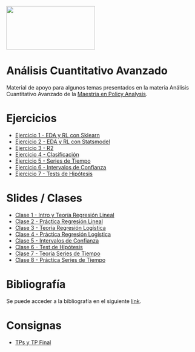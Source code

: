 <a href="url"><img src="https://www.itba.edu.ar/wp-content/uploads/2020/03/Marca-ITBA-Color-ALTA.png" height="115" width="234" ></a>

# Análisis Cuantitativo Avanzado

Material de apoyo para algunos temas presentados en la materia Análisis Cuantitativo Avanzado de la [Maestría en Policy Analysis](https://www.itba.edu.ar/posgrado/maestria-en-policy-analysis). 

# Ejercicios

- [Ejercicio 1 - EDA y RL con Sklearn](https://github.com/LCaravaggio/AnalisisCuantitativoAvanzado/blob/main/Ejercicio_1.ipynb)
- [Ejercicio 2 - EDA y RL con Statsmodel](https://github.com/LCaravaggio/AnalisisCuantitativoAvanzado/blob/main/Ejercicio_2.ipynb)
- [Ejercicio 3 - R2](https://github.com/LCaravaggio/AnalisisCuantitativoAvanzado/blob/main/Ejercicio_3.ipynb)
- [Ejercicio 4 - Clasificación](https://github.com/LCaravaggio/AnalisisCuantitativoAvanzado/blob/main/Ejercicio_4.ipynb)
- [Ejercicio 5 - Series de Tiempo](https://github.com/LCaravaggio/AnalisisCuantitativoAvanzado/blob/main/Ejercicio_5.ipynb)
- [Ejercicio 6 - Intervalos de Confianza](https://github.com/LCaravaggio/AnalisisCuantitativoAvanzado/blob/main/Ejercicio_6.ipynb)
- [Ejercicio 7 - Tests de Hipótesis](https://github.com/LCaravaggio/AnalisisCuantitativoAvanzado/blob/main/Ejercicio_7.ipynb)

# Slides / Clases

- [Clase 1 - Intro y Teoría Regresión Lineal](https://github.com/LCaravaggio/AnalisisCuantitativoAvanzado/blob/main/Clase_1_Regresi%C3%B3n_lineal.ipynb)
- [Clase 2 - Práctica Regresión Lineal](https://docs.google.com/presentation/d/1qg-POCaZs8epSwMyfCr7crkH80G5vb8_-8AXUgbiMDI)
- [Clase 3 - Teoría Regresión Logística]()
- [Clase 4 - Práctica Regresión Logística](https://docs.google.com/presentation/d/1S605bTm5cTk7g-t83Bs_fm5DXRv4wJSsc35papEJ6TA)
- [Clase 5 - Intervalos de Confianza]()
- [Clase 6 - Test de Hipótesis]()
- [Clase 7 - Teoría Series de Tiempo](https://docs.google.com/presentation/d/12CqGPCtwGxAlzP1IvnhbcjGCGZx-B22GDkl2xU7fIzY)
- [Clase 8 - Práctica Series de Tiempo](https://docs.google.com/presentation/d/1iPXyZa5-lcV9K9YcpFZgR6WylyNJkzVeJ7UChaGAHDU)

# Bibliografía

Se puede acceder a la bibliografía en el siguiente [link](https://drive.google.com/drive/folders/1Fpw-1wyQT9w7Blkm9eFqSIv0UN8c4v6H?usp=sharing).

# Consignas
- [TPs y TP Final](https://docs.google.com/document/d/1dcfOP_bQWkrA4di7msvPtTjsK8YKgyG81XdomRkIPzA/edit)
